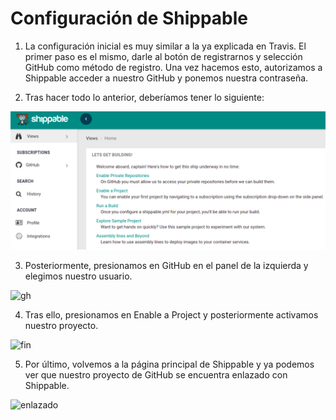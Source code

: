 # Configuración de Shippable

1. La configuración inicial es muy similar a la ya explicada en Travis. El primer paso es el mismo, darle al botón de registrarnos y selección GitHub como método de registro. Una vez hacemos esto, autorizamos a Shippable acceder a nuestro GitHub y ponemos nuestra contraseña.

2. Tras hacer todo lo anterior, deberíamos tener lo siguiente:

![inicio](docs/img/shippable/inicio.png)

3. Posteriormente, presionamos en GitHub en el panel de la izquierda y elegimos nuestro usuario.

![gh](https://github.com/joseegc10/get-match/tree/master/docs/img/shippable/gh.png)

4. Tras ello, presionamos en Enable a Project y posteriormente activamos nuestro proyecto.
 
![fin](https://github.com/joseegc10/get-match/tree/master/docs/img/shippable/fin.png)

5. Por último, volvemos a la página principal de Shippable y ya podemos ver que nuestro proyecto de GitHub se encuentra enlazado con Shippable.

![enlazado](https://github.com/joseegc10/get-match/tree/master/docs/img/shippable/enlazado.png)